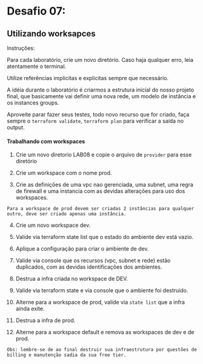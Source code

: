 # Desafio 07:

## Utilizando worksapces

Instruções:

Para cada laboratório, crie um novo diretório. Caso haja qualquer erro, leia atentamente o terminal.

Utilize referências implicitas e explicitas sempre que necessário.

A idéia durante o laboratório é criarmos a estrutura inicial do nosso projeto final, que basicamente vai definir uma nova rede, um modelo de instância e os instances groups.

Aproveite parar fazer seus testes, todo novo recurso que for criado, faça sempre o `terraform validate`, `terraform plan` para verificar a saída no output.

#### Trabalhando com workspaces

1. Crie um novo diretorio LAB08 e copie o arquivo de `provider` para esse diretório

2. Crie um workspace com o nome prod.

3. Crie as definições de uma vpc nao gerenciada, uma subnet, uma regra de firewall e uma instancia com as devidas alterações para uso dos workspaces.

`Para a workspace de prod devem ser criadas 2 instâncias para qualquer outro, deve ser criado apenas uma instância.`

4. Crie um novo workspace dev.

5. Valide via terraform state list que o estado do ambiente dev está vazio.

6. Aplique a configuração para criar o ambiente de dev.

7. Valide via console que os recursos (vpc, subnet e rede) estão duplicados, com as devidas identificações dos ambientes.

8. Destrua a infra criada no workspace de DEV.

9. Valide via terraform state e via console que o ambiente foi destruído.

10. Alterne para a workspace de prod, valide via `state list` que a infra ainda exite.

11. Destrua a infra de prod.

12. Alterne para a workspace default e remova as workspaces de dev e de prod.

`
Obs: lembre-se de ao final destruir sua infraestrutura por questões de billing e manutenção sadia da sua free tier.
`